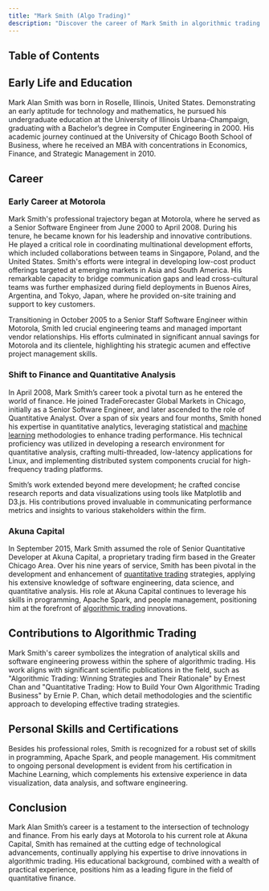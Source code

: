 ```yaml
---
title: "Mark Smith (Algo Trading)"
description: "Discover the career of Mark Smith in algorithmic trading from his tech beginnings at Motorola to his pivotal role at Akuna Capital."
---
```




## Table of Contents

## Early Life and Education

Mark Alan Smith was born in Roselle, Illinois, United States. Demonstrating an early aptitude for technology and mathematics, he pursued his undergraduate education at the University of Illinois Urbana-Champaign, graduating with a Bachelor’s degree in Computer Engineering in 2000. His academic journey continued at the University of Chicago Booth School of Business, where he received an MBA with concentrations in Economics, Finance, and Strategic Management in 2010.

## Career

### Early Career at Motorola

Mark Smith's professional trajectory began at Motorola, where he served as a Senior Software Engineer from June 2000 to April 2008. During his tenure, he became known for his leadership and innovative contributions. He played a critical role in coordinating multinational development efforts, which included collaborations between teams in Singapore, Poland, and the United States. Smith's efforts were integral in developing low-cost product offerings targeted at emerging markets in Asia and South America. His remarkable capacity to bridge communication gaps and lead cross-cultural teams was further emphasized during field deployments in Buenos Aires, Argentina, and Tokyo, Japan, where he provided on-site training and support to key customers.

Transitioning in October 2005 to a Senior Staff Software Engineer within Motorola, Smith led crucial engineering teams and managed important vendor relationships. His efforts culminated in significant annual savings for Motorola and its clientele, highlighting his strategic acumen and effective project management skills.

### Shift to Finance and Quantitative Analysis

In April 2008, Mark Smith’s career took a pivotal turn as he entered the world of finance. He joined TradeForecaster Global Markets in Chicago, initially as a Senior Software Engineer, and later ascended to the role of Quantitative Analyst. Over a span of six years and four months, Smith honed his expertise in quantitative analytics, leveraging statistical and [machine learning](/wiki/machine-learning) methodologies to enhance trading performance. His technical proficiency was utilized in developing a research environment for quantitative analysis, crafting multi-threaded, low-latency applications for Linux, and implementing distributed system components crucial for high-frequency trading platforms.

Smith’s work extended beyond mere development; he crafted concise research reports and data visualizations using tools like Matplotlib and D3.js. His contributions proved invaluable in communicating performance metrics and insights to various stakeholders within the firm.

### Akuna Capital

In September 2015, Mark Smith assumed the role of Senior Quantitative Developer at Akuna Capital, a proprietary trading firm based in the Greater Chicago Area. Over his nine years of service, Smith has been pivotal in the development and enhancement of [quantitative trading](/wiki/quantitative-trading) strategies, applying his extensive knowledge of software engineering, data science, and quantitative analysis. His role at Akuna Capital continues to leverage his skills in programming, Apache Spark, and people management, positioning him at the forefront of [algorithmic trading](/wiki/algorithmic-trading) innovations.

## Contributions to Algorithmic Trading

Mark Smith's career symbolizes the integration of analytical skills and software engineering prowess within the sphere of algorithmic trading. His work aligns with significant scientific publications in the field, such as "Algorithmic Trading: Winning Strategies and Their Rationale" by Ernest Chan and "Quantitative Trading: How to Build Your Own Algorithmic Trading Business" by Ernie P. Chan, which detail methodologies and the scientific approach to developing effective trading strategies.

## Personal Skills and Certifications

Besides his professional roles, Smith is recognized for a robust set of skills in programming, Apache Spark, and people management. His commitment to ongoing personal development is evident from his certification in Machine Learning, which complements his extensive experience in data visualization, data analysis, and software engineering.

## Conclusion

Mark Alan Smith’s career is a testament to the intersection of technology and finance. From his early days at Motorola to his current role at Akuna Capital, Smith has remained at the cutting edge of technological advancements, continually applying his expertise to drive innovations in algorithmic trading. His educational background, combined with a wealth of practical experience, positions him as a leading figure in the field of quantitative finance.